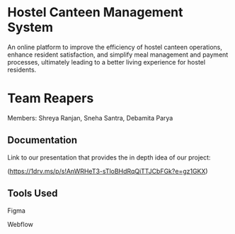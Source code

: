 
# Hostel Canteen Management System

An online platform to improve the efficiency of hostel canteen operations, enhance resident satisfaction, and simplify meal management and payment processes, ultimately leading to a better living experience for hostel residents.

# Team Reapers

Members: Shreya Ranjan, Sneha Santra, Debamita Parya




## Documentation

Link to our presentation that provides the in depth idea of our project:

(https://1drv.ms/p/s!AnWRHeT3-sTloBHdRqQiTTJCbFGk?e=gz1GKX)


## Tools Used

Figma

Webflow
